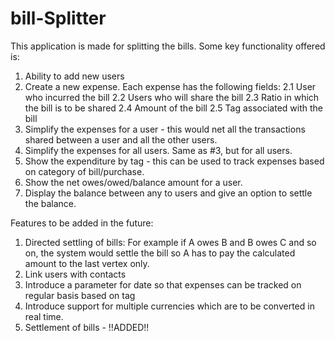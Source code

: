 # bill-Splitter
This application is made for splitting the bills. Some key functionality offered is:
1. Ability to add new users
2. Create a new expense. Each expense has the following fields:
    2.1 User who incurred the bill
    2.2 Users who will share the bill
    2.3 Ratio in which the bill is to be shared
    2.4 Amount of the bill
    2.5 Tag associated with the bill
3. Simplify the expenses for a user - this would net all the transactions shared between a user and all the other users.
4. Simplify the expenses for all users. Same as #3, but for all users.
5. Show the expenditure by tag - this can be used to track expenses based on category of bill/purchase.
6. Show the net owes/owed/balance amount for a user.
7. Display the balance between any to users and give an option to settle the balance.

Features to be added in the future:
1. Directed settling of bills: For example if A owes B and B owes C and so on, the system would settle the bill so A has to pay the calculated amount to the last vertex only.
2. Link users with contacts
3. Introduce a parameter for date so that expenses can be tracked on regular basis based on tag
4. Introduce support for multiple currencies which are to be converted in real time.
5. Settlement of bills - !!ADDED!!
